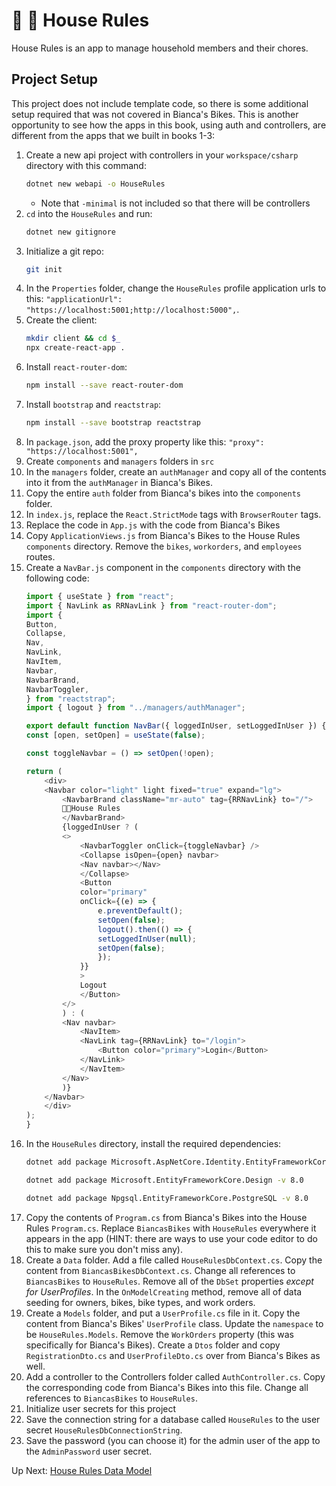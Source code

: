 # :broom: :soap: House Rules
House Rules is an app to manage household members and their chores. 

## Project Setup
This project does not include template code, so there is some additional setup required that was not covered in Bianca's Bikes. This is another opportunity to see how the apps in this book, using auth and controllers, are different from the apps that we built in books 1-3:

1. Create a new api project with controllers in your `workspace/csharp` directory with this command:
    ``` bash 
    dotnet new webapi -o HouseRules
    ```
    - Note that `-minimal` is not included so that there will be controllers
1. `cd` into the `HouseRules` and run:
    ``` bash 
    dotnet new gitignore
    ```
1. Initialize a git repo:
    ``` bash
    git init
    ```
1. In the `Properties` folder, change the `HouseRules` profile application urls to this: `"applicationUrl": "https://localhost:5001;http://localhost:5000",`. 
1. Create the client:
    ``` bash
    mkdir client && cd $_
    npx create-react-app .
    ```
1. Install `react-router-dom`:
    ``` bash
    npm install --save react-router-dom
    ```
1. Install `bootstrap` and `reactstrap`:
    ``` bash
    npm install --save bootstrap reactstrap
    ```
1. In `package.json`, add the proxy property like this: `"proxy": "https://localhost:5001",`
1. Create `components` and `managers` folders in `src`
1. In the `managers` folder, create an `authManager` and copy all of the contents into it from the `authManager` in Bianca's Bikes. 
1. Copy the entire `auth` folder from Bianca's bikes into the `components` folder. 
1. In `index.js`, replace the `React.StrictMode` tags with `BrowserRouter` tags.
1. Replace the code in `App.js` with the code from Bianca's Bikes
1. Copy `ApplicationViews.js` from Bianca's Bikes to the House Rules `components` directory. Remove the `bikes`, `workorders`, and `employees` routes. 
1. Create a `NavBar.js` component in the `components` directory with the following code:
    ``` javascript
    import { useState } from "react";
    import { NavLink as RRNavLink } from "react-router-dom";
    import {
    Button,
    Collapse,
    Nav,
    NavLink,
    NavItem,
    Navbar,
    NavbarBrand,
    NavbarToggler,
    } from "reactstrap";
    import { logout } from "../managers/authManager";

    export default function NavBar({ loggedInUser, setLoggedInUser }) {
    const [open, setOpen] = useState(false);

    const toggleNavbar = () => setOpen(!open);

    return (
        <div>
        <Navbar color="light" light fixed="true" expand="lg">
            <NavbarBrand className="mr-auto" tag={RRNavLink} to="/">
            🧹🧼House Rules
            </NavbarBrand>
            {loggedInUser ? (
            <>
                <NavbarToggler onClick={toggleNavbar} />
                <Collapse isOpen={open} navbar>
                <Nav navbar></Nav>
                </Collapse>
                <Button
                color="primary"
                onClick={(e) => {
                    e.preventDefault();
                    setOpen(false);
                    logout().then(() => {
                    setLoggedInUser(null);
                    setOpen(false);
                    });
                }}
                >
                Logout
                </Button>
            </>
            ) : (
            <Nav navbar>
                <NavItem>
                <NavLink tag={RRNavLink} to="/login">
                    <Button color="primary">Login</Button>
                </NavLink>
                </NavItem>
            </Nav>
            )}
        </Navbar>
        </div>
    );
    }
    ```
1. In the `HouseRules` directory, install the required dependencies:
    ``` bash
    dotnet add package Microsoft.AspNetCore.Identity.EntityFrameworkCore -v 8.0

    dotnet add package Microsoft.EntityFrameworkCore.Design -v 8.0

    dotnet add package Npgsql.EntityFrameworkCore.PostgreSQL -v 8.0
    ```
1. Copy the contents of `Program.cs` from Bianca's Bikes into the House Rules `Program.cs`. Replace `BiancasBikes` with `HouseRules` everywhere it appears in the app (HINT: there are ways to use your code editor to do this to make sure you don't miss any).
1. Create a `Data` folder. Add a file called `HouseRulesDbContext.cs`. Copy the content from `BiancasBikesDbContext.cs`. Change all references to `BiancasBikes` to `HouseRules`. Remove all of the `DbSet` properties _except for UserProfiles_. In the `OnModelCreating` method, remove all of data seeding for owners, bikes, bike types, and work orders. 
1. Create a `Models` folder, and put a `UserProfile.cs` file in it. Copy the content from Bianca's Bikes' `UserProfile` class. Update the `namespace` to be `HouseRules.Models`. Remove the `WorkOrders` property (this was specifically for Bianca's Bikes). Create a `Dtos` folder and copy `RegistrationDto.cs` and `UserProfileDto.cs` over from Bianca's Bikes as well.
1. Add a controller to the Controllers folder called `AuthController.cs`. Copy the corresponding code from Bianca's Bikes into this file. Change all references to `BiancasBikes` to `HouseRules`. 
1. Initialize user secrets for this project
1. Save the connection string for a database called `HouseRules` to the user secret `HouseRulesDbConnectionString`.
1. Save the password (you can choose it) for the admin user of the app to the `AdminPassword` user secret. 

Up Next: [House Rules Data Model](./house-rules-data-model.md)